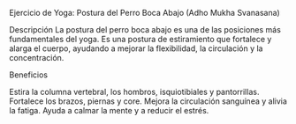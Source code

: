 Ejercicio de Yoga: Postura del Perro Boca Abajo (Adho Mukha Svanasana)

Descripción
La postura del perro boca abajo es una de las posiciones más fundamentales del yoga. Es una postura de estiramiento que fortalece y alarga el cuerpo, ayudando a mejorar la flexibilidad, la circulación y la concentración.

Beneficios

Estira la columna vertebral, los hombros, isquiotibiales y pantorrillas.
Fortalece los brazos, piernas y core.
Mejora la circulación sanguínea y alivia la fatiga.
Ayuda a calmar la mente y a reducir el estrés.






